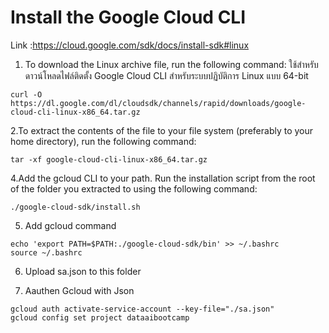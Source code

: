 # Install the Google Cloud CLI

Link :https://cloud.google.com/sdk/docs/install-sdk#linux


1. To download the Linux archive file, run the following command:
ใช้สำหรับดาวน์โหลดไฟล์ติดตั้ง Google Cloud CLI สำหรับระบบปฏิบัติการ Linux แบบ 64-bit

```
curl -O https://dl.google.com/dl/cloudsdk/channels/rapid/downloads/google-cloud-cli-linux-x86_64.tar.gz

```

2.To extract the contents of the file to your file system (preferably to your home directory), run the following command:

```
tar -xf google-cloud-cli-linux-x86_64.tar.gz
```
4.Add the gcloud CLI to your path. Run the installation script from the root of the folder you extracted to using the following command:

```
./google-cloud-sdk/install.sh
```

5. Add gcloud command 
```
echo 'export PATH=$PATH:./google-cloud-sdk/bin' >> ~/.bashrc
source ~/.bashrc
```

6. Upload sa.json to this folder

7. Aauthen Gcloud with Json 
```
gcloud auth activate-service-account --key-file="./sa.json"
gcloud config set project dataaibootcamp
```